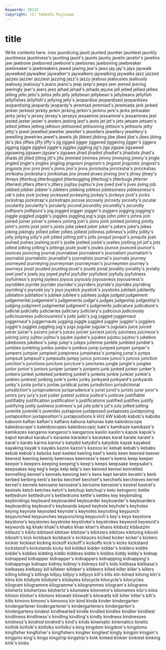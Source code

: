 ```yaml
---
Keywords: 10115 
Copyright: (C) Takeshi Fujisawa
---
```


# title

Write contents here.
ices
jaundicing jaunt jaunted jauntier jauntiest jauntily jauntiness jauntiness's jaunting jaunt's
jaunts jaunty javelin javelin's javelins jaw jawbone jawboned jawbone's jawbones
jawboning jawbreaker jawbreaker's jawbreakers jawed jawing jaw's jaws jay jay's
jays jaywalk jaywalked jaywalker jaywalker's jaywalkers jaywalking jaywalks jazz jazzed
jazzes jazzier jazziest jazzing jazz's jazzy jealous jealousies jealously jealousy
jealousy's jeans jeans's jeep jeep's jeeps jeer jeered jeering jeeringly
jeer's jeers jeez jehad jehad's jehads jejune jell jelled jellied
jellies jelling jello jello's jellos jells jelly jellybean jellybean's jellybeans
jellyfish jellyfishes jellyfish's jellying jelly's jeopardise jeopardised jeopardises jeopardising jeopardy
jeopardy's jeremiad jeremiad's jeremiads jerk jerked jerkier jerkiest jerkily jerkin
jerking jerkin's jerkins jerk's jerks jerkwater jerky jerky's jersey jersey's
jerseys jessamine jessamine's jessamines jest jested jester jester's jesters jesting
jest's jests jet jet's jets jetsam jetsam's jetted jetties jetting
jettison jettisoned jettisoning jettison's jettisons jetty jetty's jewel jewelled jeweller
jeweller's jewellers jewellery jewellery's jewelling jewelries jewel's jewels jib jibbed
jibbing jibe jibed jibe's jibes jibing jib's jibs jiffies jiffy
jiffy's jig jigged jigger jiggered jiggering jigger's jiggers jigging jiggle
jiggled jiggle's jiggles jiggling jig's jigs jigsaw jigsawed jigsawing jigsawn
jigsaw's jigsaws jihad jihadist jihadist's jihadists jihad's jihads jilt jilted
jilting jilt's jilts jimmied jimmies jimmy jimmying jimmy's jingle jingled
jingle's jingles jingling jingoism jingoism's jingoist jingoistic jingoist's jingoists jinn
jinni jinni's jinnis jinn's jinns jinricksha jinricksha's jinrickshas jinrikisha jinrikisha's
jinrikishas jinx jinxed jinxes jinxing jinx's jitney jitney's jitneys jitterbug
jitterbugged jitterbugging jitterbug's jitterbugs jitterier jitteriest jitters jitters's jittery jiujitsu
jiujitsu's jive jived jive's jives jiving job jobbed jobber jobber's
jobbers jobbing jobless joblessness joblessness's job's jobs jock jockey jockeyed
jockeying jockey's jockeys jock's jocks jockstrap jockstrap's jockstraps jocose jocosely
jocosity jocosity's jocular jocularity jocularity's jocularly jocund jocundity jocundity's jocundly
jodhpurs jodhpurs's jog jogged jogger jogger's joggers jogging jogging's joggle
joggled joggle's joggles joggling jog's jogs john john's johns join
joined joiner joiner's joiners joining join's joins joint jointed jointing
jointly joint's joints joist joist's joists joke joked joker joker's
jokers joke's jokes joking jokingly jollied jollier jollies jolliest jolliness
jolliness's jollity jollity's jolly jollying jolly's jolt jolted jolting jolt's
jolts jonquil jonquil's jonquils josh joshed joshes joshing josh's jostle
jostled jostle's jostles jostling jot jot's jots jotted jotting jotting's
jottings joule joule's joules jounce jounced jounce's jounces jouncing journal
journalese journalese's journalism journalism's journalist journalistic journalist's journalists journal's journals
journey journeyed journeying journeyman journeyman's journeymen journey's journeys joust jousted
jousting joust's jousts jovial joviality joviality's jovially jowl jowl's jowls
joy joyed joyful joyfuller joyfullest joyfully joyfulness joyfulness's joying joyless
joyous joyously joyousness joyousness's joyridden joyride joyrider joyrider's joyriders joyride's
joyrides joyriding joyriding's joyrode joy's joys joystick joystick's joysticks jubilant
jubilantly jubilation jubilation's jubilee jubilee's jubilees judge judged judgement judgemental
judgement's judgements judge's judges judgeship judgeship's judging judgment judgmental judgment's
judgments judicature judicature's judicial judicially judiciaries judiciary judiciary's judicious judiciously
judiciousness judiciousness's judo judo's jug jugged juggernaut juggernaut's juggernauts jugging
juggle juggled juggler juggler's jugglers juggle's juggles juggling jug's jugs
jugular jugular's jugulars juice juiced juicer juicer's juicers juice's juices
juicier juiciest juicily juiciness juiciness's juicing juicy jujitsu jujitsu's jujube
jujube's jujubes jujutsu jujutsu's jukebox jukeboxes jukebox's julep julep's juleps
julienne jumble jumbled jumble's jumbles jumbling jumbo jumbo's jumbos jump
jumped jumper jumper's jumpers jumpier jumpiest jumpiness jumpiness's jumping jump's
jumps jumpsuit jumpsuit's jumpsuits jumpy junco juncoes junco's juncos junction
junction's junctions juncture juncture's junctures jungle jungle's jungles junior junior's
juniors juniper juniper's junipers junk junked junker junker's junkers junket
junketed junketing junket's junkets junkie junkier junkie's junkies junkiest junking
junk's junks junky junkyard junkyard's junkyards junky's junta junta's juntas
juridical juries jurisdiction jurisdictional jurisdiction's jurisprudence jurisprudence's jurist jurist's jurists
juror juror's jurors jury jury's just juster justest justice justice's
justices justifiable justifiably justification justification's justifications justified justifies justify justifying
justly justness justness's jut jute jute's jut's juts jutted jutting
juvenile juvenile's juveniles juxtapose juxtaposed juxtaposes juxtaposing juxtaposition juxtaposition's juxtapositions
k kHz kW kabob kabob's kabobs kaboom kaftan kaftan's kaftans
kahuna kahunas kale kaleidoscope kaleidoscope's kaleidoscopes kaleidoscopic kale's kamikaze kamikaze's
kamikazes kangaroo kangaroo's kangaroos kaolin kaolin's kapok kapok's kaput karakul
karakul's karaoke karaoke's karaokes karat karate karate's karat's karats karma
karma's katydid katydid's katydids kayak kayaked kayaking kayak's kayaks kazoo
kazoo's kazoos kc kebab kebab's kebabs kebob kebob's kebobs keel
keeled keeling keel's keels keen keened keener keenest keening keenly
keenness keenness's keen's keens keep keeper keeper's keepers keeping keeping's
keep's keeps keepsake keepsake's keepsakes keg keg's kegs kelp kelp's
ken kenned kennel kennelled kennelling kennel's kennels kenning ken's kens
kept keratin keratin's kerb kerbed kerbing kerb's kerbs kerchief kerchief's
kerchiefs kerchieves kernel kernel's kernels kerosene kerosene's kerosine kerosine's kestrel
kestrel's kestrels ketch ketches ketch's ketchup ketchup's keto ketogenic kettle
kettledrum kettledrum's kettledrums kettle's kettles key keybinding keybindings keyboard keyboarded
keyboarder keyboarder's keyboarders keyboarding keyboard's keyboards keyed keyhole keyhole's keyholes
keying keynote keynoted keynote's keynotes keynoting keypunch keypunched keypunches keypunching
keypunch's key's keys keystone keystone's keystones keystroke keystroke's keystrokes keyword
keyword's keywords kg khaki khaki's khakis khan khan's khans kibbutz
kibbutzim kibbutz's kibitz kibitzed kibitzer kibitzer's kibitzers kibitzes kibitzing kibosh
kibosh's kick kickback kickback's kickbacks kicked kicker kicker's kickers kickier
kickiest kicking kickoff kickoff's kickoffs kick's kicks kickstand kickstand's kickstands
kicky kid kidded kidder kidder's kidders kiddie kiddie's kiddies kidding
kiddo kiddoes kiddo's kiddos kiddy kiddy's kidnap kidnapped kidnapper kidnapper's
kidnappers kidnapping kidnapping's kidnappings kidnaps kidney kidney's kidneys kid's kids
kielbasa kielbasa's kielbasas kielbasy kill killdeer killdeer's killdeers killed killer
killer's killers killing killing's killings killjoy killjoy's killjoys kill's kills
kiln kilned kilning kiln's kilns kilo kilobyte kilobyte's kilobytes kilocycle
kilocycle's kilocycles kilogram kilogramme kilogramme's kilogrammes kilogram's kilograms kilohertz kilohertzes
kilohertz's kilometre kilometre's kilometres kilo's kilos kiloton kiloton's kilotons kilowatt
kilowatt's kilowatts kilt kilter kilter's kilt's kilts kimono kimono's kimonos
kin kind kinda kinder kindergarten kindergartener kindergartener's kindergarteners kindergarten's kindergartens
kindest kindhearted kindle kindled kindles kindlier kindliest kindliness kindliness's kindling
kindling's kindly kindness kindnesses kindness's kindred kindred's kind's kinds kinematic
kinematics kinetic kinfolk kinfolk's kinfolks kinfolks's king kingdom kingdom's kingdoms
kingfisher kingfisher's kingfishers kinglier kingliest kingly kingpin kingpin's kingpins king's
kings kingship kingship's kink kinked kinkier kinkiest kinking kink's kinks
